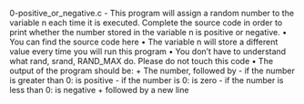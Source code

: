 0-positive_or_negative.c - This program will assign a random number to the variable n each time it is executed. Complete the source code in order to print whether the number stored in the variable n is positive or negative.
     • You can find the source code here
     • The variable n will store a different value every time you will run this program
     • You don’t have to understand what rand, srand, RAND_MAX do. Please do not touch this code
     • The output of the program should be:
     + The number, followed by
       - if the number is greater than 0: is positive
       - if the number is 0: is zero
       - if the number is less than 0: is negative
      + followed by a new line

